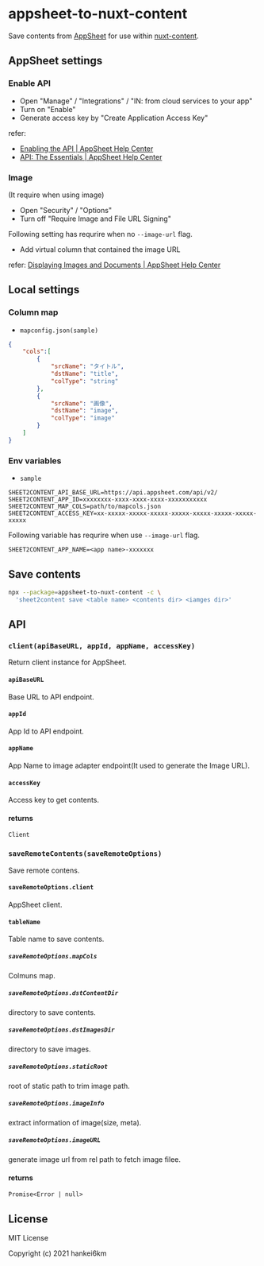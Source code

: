 # appsheet-to-nuxt-content

Save contents from [AppSheet](https://www.appsheet.com/) for use within  [nuxt-content](https://content.nuxtjs.org/).

## AppSheet settings

### Enable API

- Open "Manage" / "Integrations" / "IN: from cloud services to your app"
- Turn on "Enable"
- Generate access key by "Create Application Access Key"

refer:
- [Enabling the API | AppSheet Help Center](https://help.appsheet.com/en/articles/1979976-enabling-the-api)
- [API: The Essentials | AppSheet Help Center](https://help.appsheet.com/en/articles/1979966-api-the-essentials)

### Image
(It require when using image)

- Open "Security" / "Options"
- Turn off "Require Image and File URL Signing"

Following setting has requrire when no `--image-url` flag.

- Add virtual column that contained the image URL

refer: [Displaying Images and Documents | AppSheet Help Center](https://help.appsheet.com/en/articles/961605-displaying-images-and-documents)


## Local settings

### Column map

- `mapconfig.json(sample)`

```json
{
    "cols":[
        {
            "srcName": "タイトル",
            "dstName": "title",
            "colType": "string"
        },
        {
            "srcName": "画像",
            "dstName": "image",
            "colType": "image"
        }
    ]
}
```

### Env variables

- `sample`

```
SHEET2CONTENT_API_BASE_URL=https://api.appsheet.com/api/v2/
SHEET2CONTENT_APP_ID=xxxxxxxx-xxxx-xxxx-xxxx-xxxxxxxxxxx
SHEET2CONTENT_MAP_COLS=path/to/mapcols.json
SHEET2CONTENT_ACCESS_KEY=xx-xxxxx-xxxxx-xxxxx-xxxxx-xxxxx-xxxxx-xxxxx-xxxxx
```

Following variable has requrire when use `--image-url` flag.

```
SHEET2CONTENT_APP_NAME=<app name>-xxxxxxx
```

## Save contents

```bash
npx --package=appsheet-to-nuxt-content -c \
  'sheet2content save <table name> <contents dir> <iamges dir>'
```

## API

### `client(apiBaseURL, appId, appName, accessKey)`

Return client instance for AppSheet. 

#### `apiBaseURL`

Base URL to API endpoint.

#### `appId`

App Id to API endpoint.

#### `appName`

App Name to image adapter endpoint(It used to generate the Image URL).

#### `accessKey`

Access key to get contents.

#### returns

`Client`
 

### `saveRemoteContents(saveRemoteOptions)`

Save remote contens.

#### `saveRemoteOptions.client`

AppSheet client.

#### `tableName`

Table name to save contents.

##### `saveRemoteOptions.mapCols`

Colmuns map.

##### `saveRemoteOptions.dstContentDir`
 
directory to save contents.

##### `saveRemoteOptions.dstImagesDir`
 
directory to save images.

##### `saveRemoteOptions.staticRoot`
 
root of static path to trim image path.

##### `saveRemoteOptions.imageInfo`
 
extract information of image(size, meta).

##### `saveRemoteOptions.imageURL`
 
generate image url from rel path to fetch image filee.

#### returns

`Promise<Error | null>`


## License

MIT License

Copyright (c) 2021 hankei6km

